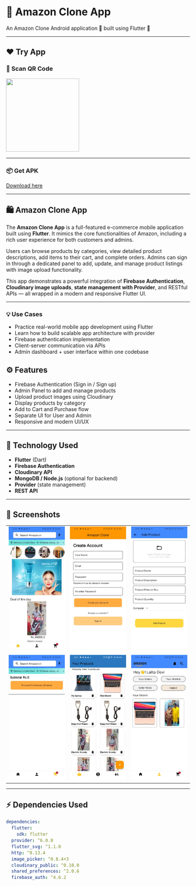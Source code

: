 # 🛒 Amazon Clone App
An Amazon Clone Android application 📱 built using Flutter 💙

---

## ❤️ Try App
### 📲 Scan QR Code
<img src="https://github.com/agharsh53/Amazon_Clone/blob/screenshots/qr_amazonclone.png" width="200" height="200">  


---

### 📦 Get APK
[Download here](https://drive.google.com/file/d/1JT0FN5KJWJXXGRHOGpy1DOU1e3rp0HJM/view?usp=drive_link)

---

## 🛍️ Amazon Clone App

The **Amazon Clone App** is a full-featured e-commerce mobile application built using **Flutter**. It mimics the core functionalities of Amazon, including a rich user experience for both customers and admins.

Users can browse products by categories, view detailed product descriptions, add items to their cart, and complete orders. Admins can sign in through a dedicated panel to add, update, and manage product listings with image upload functionality.

This app demonstrates a powerful integration of **Firebase Authentication**, **Cloudinary image uploads**, **state management with Provider**, and RESTful APIs — all wrapped in a modern and responsive Flutter UI.

---

### 💡 Use Cases

- Practice real-world mobile app development using Flutter
- Learn how to build scalable app architecture with provider
- Firebase authentication implementation
- Client-server communication via APIs
- Admin dashboard + user interface within one codebase
  

## ⚙️ Features

- Firebase Authentication (Sign in / Sign up)
- Admin Panel to add and manage products
- Upload product images using Cloudinary
- Display products by category
- Add to Cart and Purchase flow
- Separate UI for User and Admin
- Responsive and modern UI/UX

---

## 🚀 Technology Used

- **Flutter** (Dart)
- **Firebase Authentication**
- **Cloudinary API**
- **MongoDB / Node.js** (optional for backend)
- **Provider** (state management)
- **REST API**

---

## 📸 Screenshots

|                                 |                                  |                                    |
|:-------------------------------:|:--------------------------------:|:----------------------------------:|
| ![Home](blob/screenshots/0.png) | ![Login](blob/screenshots/1.png) | ![Product](blob/screenshots/2.png) |
| ![Cart](blob/screenshots/3.png) | ![Admin](blob/screenshots/4.png) | ![Orders](blob/screenshots/5.png)  |


---

## ⚡ Dependencies Used
```yaml
dependencies:
  flutter:
    sdk: flutter
  provider: ^6.0.0
  flutter_svg: ^1.1.0
  http: ^0.13.4
  image_picker: ^0.8.4+3
  cloudinary_public: ^0.10.0
  shared_preferences: ^2.0.6
  firebase_auth: ^4.6.2
